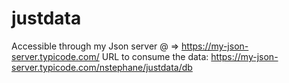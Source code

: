 # justdata

Accessible through my Json server @ => https://my-json-server.typicode.com/
URL to consume the data: https://my-json-server.typicode.com/nstephane/justdata/db
